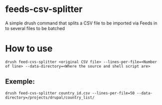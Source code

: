 feeds-csv-splitter
==================

A simple drush command that splits a CSV file to be imported via Feeds in to several files to be batched

How to use
==========
```
drush feed-cvs-splitter <original CSV file> --lines-per-file=<Number of line> --data-directory=<Where the source and shell script are>
```

Exemple: 
--------
```
drush feed-cvs-splitter country_id.csv --lines-per-file=50 --data-directory=/projects/drupal/country_list/
```
